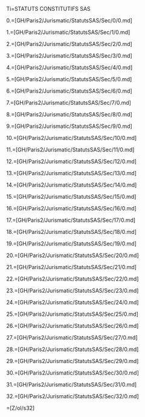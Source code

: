 Ti=STATUTS CONSTITUTIFS SAS

0.=[GH/Paris2/Jurismatic/StatutsSAS/Sec/0/0.md]

1.=[GH/Paris2/Jurismatic/StatutsSAS/Sec/1/0.md]

2.=[GH/Paris2/Jurismatic/StatutsSAS/Sec/2/0.md]

3.=[GH/Paris2/Jurismatic/StatutsSAS/Sec/3/0.md]

4.=[GH/Paris2/Jurismatic/StatutsSAS/Sec/4/0.md]

5.=[GH/Paris2/Jurismatic/StatutsSAS/Sec/5/0.md]

6.=[GH/Paris2/Jurismatic/StatutsSAS/Sec/6/0.md]

7.=[GH/Paris2/Jurismatic/StatutsSAS/Sec/7/0.md]

8.=[GH/Paris2/Jurismatic/StatutsSAS/Sec/8/0.md]

9.=[GH/Paris2/Jurismatic/StatutsSAS/Sec/9/0.md]

10.=[GH/Paris2/Jurismatic/StatutsSAS/Sec/10/0.md]

11.=[GH/Paris2/Jurismatic/StatutsSAS/Sec/11/0.md]

12.=[GH/Paris2/Jurismatic/StatutsSAS/Sec/12/0.md]

13.=[GH/Paris2/Jurismatic/StatutsSAS/Sec/13/0.md]

14.=[GH/Paris2/Jurismatic/StatutsSAS/Sec/14/0.md]

15.=[GH/Paris2/Jurismatic/StatutsSAS/Sec/15/0.md]

16.=[GH/Paris2/Jurismatic/StatutsSAS/Sec/16/0.md]

17.=[GH/Paris2/Jurismatic/StatutsSAS/Sec/17/0.md]

18.=[GH/Paris2/Jurismatic/StatutsSAS/Sec/18/0.md]

19.=[GH/Paris2/Jurismatic/StatutsSAS/Sec/19/0.md]

20.=[GH/Paris2/Jurismatic/StatutsSAS/Sec/20/0.md]

21.=[GH/Paris2/Jurismatic/StatutsSAS/Sec/21/0.md]

22.=[GH/Paris2/Jurismatic/StatutsSAS/Sec/22/0.md]

23.=[GH/Paris2/Jurismatic/StatutsSAS/Sec/23/0.md]

24.=[GH/Paris2/Jurismatic/StatutsSAS/Sec/24/0.md]

25.=[GH/Paris2/Jurismatic/StatutsSAS/Sec/25/0.md]

26.=[GH/Paris2/Jurismatic/StatutsSAS/Sec/26/0.md]

27.=[GH/Paris2/Jurismatic/StatutsSAS/Sec/27/0.md]

28.=[GH/Paris2/Jurismatic/StatutsSAS/Sec/28/0.md]

29.=[GH/Paris2/Jurismatic/StatutsSAS/Sec/29/0.md]

30.=[GH/Paris2/Jurismatic/StatutsSAS/Sec/30/0.md]

31.=[GH/Paris2/Jurismatic/StatutsSAS/Sec/31/0.md]

32.=[GH/Paris2/Jurismatic/StatutsSAS/Sec/32/0.md]


=[Z/ol/s32]